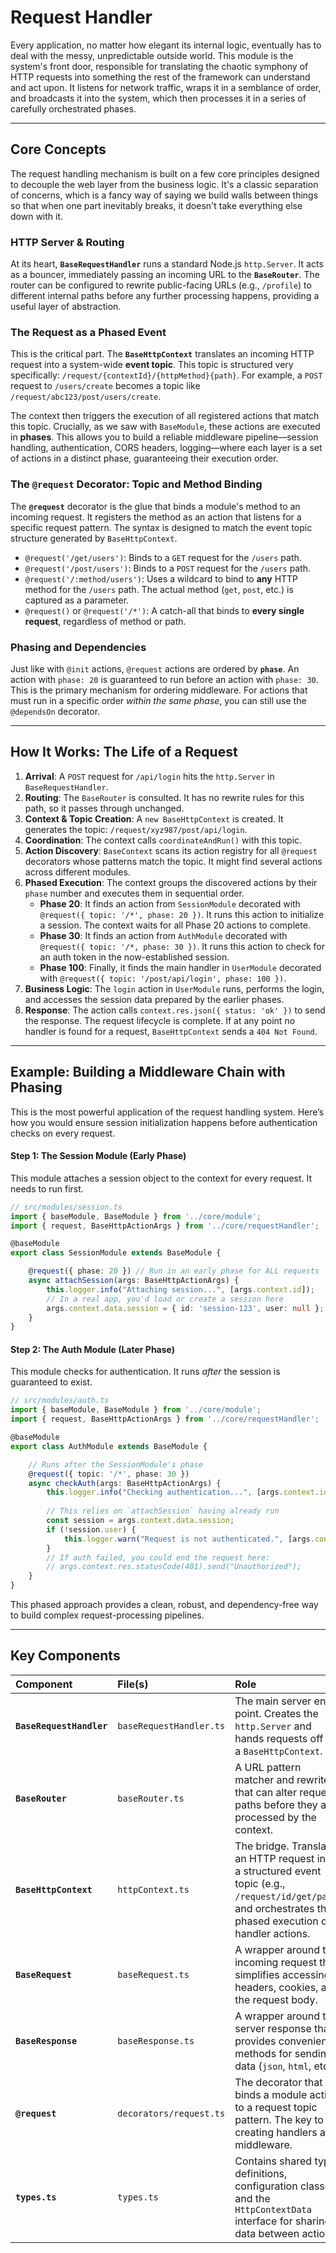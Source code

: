 # Request Handler

Every application, no matter how elegant its internal logic, eventually has to deal with the messy, unpredictable outside world. This module is the system's front door, responsible for translating the chaotic symphony of HTTP requests into something the rest of the framework can understand and act upon. It listens for network traffic, wraps it in a semblance of order, and broadcasts it into the system, which then processes it in a series of carefully orchestrated phases.

-----

## Core Concepts

The request handling mechanism is built on a few core principles designed to decouple the web layer from the business logic. It's a classic separation of concerns, which is a fancy way of saying we build walls between things so that when one part inevitably breaks, it doesn't take everything else down with it.

### HTTP Server & Routing

At its heart, **`BaseRequestHandler`** runs a standard Node.js `http.Server`. It acts as a bouncer, immediately passing an incoming URL to the **`BaseRouter`**. The router can be configured to rewrite public-facing URLs (e.g., `/profile`) to different internal paths before any further processing happens, providing a useful layer of abstraction.

### The Request as a Phased Event

This is the critical part. The **`BaseHttpContext`** translates an incoming HTTP request into a system-wide **event topic**. This topic is structured very specifically: `/request/{contextId}/{httpMethod}{path}`. For example, a `POST` request to `/users/create` becomes a topic like `/request/abc123/post/users/create`.

The context then triggers the execution of all registered actions that match this topic. Crucially, as we saw with `BaseModule`, these actions are executed in **phases**. This allows you to build a reliable middleware pipeline—session handling, authentication, CORS headers, logging—where each layer is a set of actions in a distinct phase, guaranteeing their execution order.

### The `@request` Decorator: Topic and Method Binding

The **`@request`** decorator is the glue that binds a module's method to an incoming request. It registers the method as an action that listens for a specific request pattern. The syntax is designed to match the event topic structure generated by `BaseHttpContext`.

  * `@request('/get/users')`: Binds to a `GET` request for the `/users` path.
  * `@request('/post/users')`: Binds to a `POST` request for the `/users` path.
  * `@request('/:method/users')`: Uses a wildcard to bind to **any** HTTP method for the `/users` path. The actual method (`get`, `post`, etc.) is captured as a parameter.
  * `@request()` or `@request('/*')`: A catch-all that binds to **every single request**, regardless of method or path.

### Phasing and Dependencies

Just like with `@init` actions, `@request` actions are ordered by **`phase`**. An action with `phase: 20` is guaranteed to run before an action with `phase: 30`. This is the primary mechanism for ordering middleware. For actions that must run in a specific order *within the same phase*, you can still use the `@dependsOn` decorator.

-----

## How It Works: The Life of a Request

1.  **Arrival**: A `POST` request for `/api/login` hits the `http.Server` in `BaseRequestHandler`.
2.  **Routing**: The `BaseRouter` is consulted. It has no rewrite rules for this path, so it passes through unchanged.
3.  **Context & Topic Creation**: A `new BaseHttpContext` is created. It generates the topic: `/request/xyz987/post/api/login`.
4.  **Coordination**: The context calls `coordinateAndRun()` with this topic.
5.  **Action Discovery**: `BaseContext` scans its action registry for all `@request` decorators whose patterns match the topic. It might find several actions across different modules.
6.  **Phased Execution**: The context groups the discovered actions by their `phase` number and executes them in sequential order.
      * **Phase 20**: It finds an action from `SessionModule` decorated with `@request({ topic: '/*', phase: 20 })`. It runs this action to initialize a session. The context waits for all Phase 20 actions to complete.
      * **Phase 30**: It finds an action from `AuthModule` decorated with `@request({ topic: '/*, phase: 30 })`. It runs this action to check for an auth token in the now-established session.
      * **Phase 100**: Finally, it finds the main handler in `UserModule` decorated with `@request({ topic: '/post/api/login', phase: 100 })`.
7.  **Business Logic**: The `login` action in `UserModule` runs, performs the login, and accesses the session data prepared by the earlier phases.
8.  **Response**: The action calls `context.res.json({ status: 'ok' })` to send the response. The request lifecycle is complete. If at any point no handler is found for a request, `BaseHttpContext` sends a `404 Not Found`.

-----

## Example: Building a Middleware Chain with Phasing

This is the most powerful application of the request handling system. Here’s how you would ensure session initialization happens before authentication checks on every request.

#### Step 1: The Session Module (Early Phase)

This module attaches a session object to the context for every request. It needs to run first.

```typescript
// src/modules/session.ts
import { baseModule, BaseModule } from '../core/module';
import { request, BaseHttpActionArgs } from '../core/requestHandler';

@baseModule
export class SessionModule extends BaseModule {

    @request({ phase: 20 }) // Run in an early phase for ALL requests
    async attachSession(args: BaseHttpActionArgs) {
        this.logger.info("Attaching session...", [args.context.id]);
        // In a real app, you'd load or create a session here
        args.context.data.session = { id: 'session-123', user: null };
    }
}
```

#### Step 2: The Auth Module (Later Phase)

This module checks for authentication. It runs *after* the session is guaranteed to exist.

```typescript
// src/modules/auth.ts
import { baseModule, BaseModule } from '../core/module';
import { request, BaseHttpActionArgs } from '../core/requestHandler';

@baseModule
export class AuthModule extends BaseModule {

    // Runs after the SessionModule's phase
    @request({ topic: '/*', phase: 30 })
    async checkAuth(args: BaseHttpActionArgs) {
        this.logger.info("Checking authentication...", [args.context.id]);
        
        // This relies on `attachSession` having already run
        const session = args.context.data.session;
        if (!session.user) {
            this.logger.warn("Request is not authenticated.", [args.context.id]);
        }
        // If auth failed, you could end the request here:
        // args.context.res.statusCode(401).send("Unauthorized");
    }
}
```

This phased approach provides a clean, robust, and dependency-free way to build complex request-processing pipelines.

-----

## Key Components

| Component | File(s) | Role |
| :--- | :--- | :--- |
| **`BaseRequestHandler`** | `baseRequestHandler.ts` | The main server entry point. Creates the `http.Server` and hands requests off to a `BaseHttpContext`. |
| **`BaseRouter`** | `baseRouter.ts` | A URL pattern matcher and rewriter that can alter request paths before they are processed by the context. |
| **`BaseHttpContext`** | `httpContext.ts` | The bridge. Translates an HTTP request into a structured event topic (e.g., `/request/id/get/path`) and orchestrates the phased execution of handler actions. |
| **`BaseRequest`** | `baseRequest.ts` | A wrapper around the incoming request that simplifies accessing headers, cookies, and the request body. |
| **`BaseResponse`** | `baseResponse.ts` | A wrapper around the server response that provides convenient methods for sending data (`json`, `html`, etc). |
| **`@request`** | `decorators/request.ts` | The decorator that binds a module action to a request topic pattern. The key to creating handlers and middleware. |
| **`types.ts`** | `types.ts` | Contains shared type definitions, configuration classes, and the `HttpContextData` interface for sharing data between actions. |